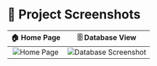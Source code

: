 # 📸 Project Screenshots

| 🏠 **Home Page** | 🗄️ **Database View** |
|:----------------:|:--------------------:|
| ![Home Page](https://github.com/user-attachments/assets/66f499dc-5ef0-4f54-b178-c7a315ddb798) | ![Database Screenshot](https://github.com/user-attachments/assets/c23dc9bd-5b79-4d17-bf41-7e5e432876a7) |
